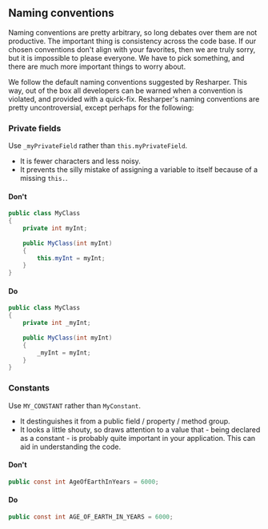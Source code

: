 ## Naming conventions

Naming conventions are pretty arbitrary, so long debates over them are not productive. The important thing is consistency across the code base. If our chosen conventions don't align with your favorites, then we are truly sorry, but it is impossible to please everyone. We have to pick something, and there are much more important things to worry about.

We follow the default naming conventions suggested by Resharper. This way, out of the box all developers can be warned when a convention is violated, and provided with a quick-fix. Resharper's naming conventions are pretty uncontroversial, except perhaps for the following:

### Private fields

Use `_myPrivateField` rather than `this.myPrivateField`.

- It is fewer characters and less noisy.
- It prevents the silly mistake of assigning a variable to itself because of a missing `this.`. 

#### Don't

```c#
public class MyClass
{
    private int myInt;
    
    public MyClass(int myInt)
    {
        this.myInt = myInt;
    }
}

```

#### Do

```c#
public class MyClass
{
    private int _myInt;
    
    public MyClass(int myInt)
    {
        _myInt = myInt;
    }
}
```

### Constants

Use `MY_CONSTANT` rather than `MyConstant`.

- It destinguishes it from a public field / property / method group.
- It looks a little shouty, so draws attention to a value that - being declared as a constant - is probably quite important in your application. This can aid in understanding the code.

#### Don't

```c#
public const int AgeOfEarthInYears = 6000;
```

#### Do

```c#
public const int AGE_OF_EARTH_IN_YEARS = 6000;
```
